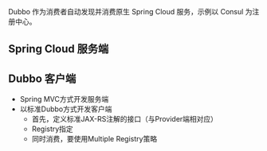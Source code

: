 Dubbo 作为消费者自动发现并消费原生 Spring Cloud 服务，示例以 Consul 为注册中心。

## Spring Cloud 服务端

## Dubbo 客户端
* Spring MVC方式开发服务端
* 以标准Dubbo方式开发客户端
    * 首先，定义标准JAX-RS注解的接口（与Provider端相对应）
    * Registry指定
    * 同时消费，要使用Multiple Registry策略